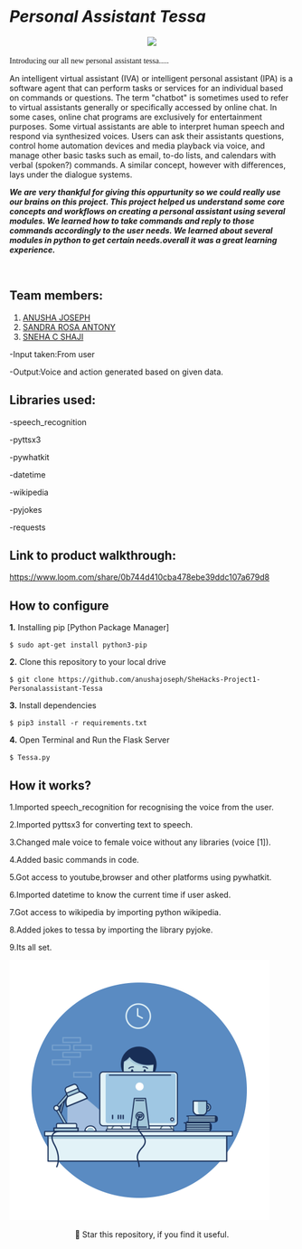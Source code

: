# ***Personal Assistant Tessa***
<p align="center">
 <img width="600px" src="https://user-images.githubusercontent.com/84260242/134184077-fa68311c-65da-4391-b9e1-c642e8439771.png" />
</p>
<span style="font-family: 'Lucida Console';">Introducing our all new personal assistant tessa.....</span>
<p>An intelligent virtual assistant (IVA) or intelligent personal assistant (IPA) is a software agent that can perform tasks or services for an individual based on commands or questions. The term "chatbot" is sometimes used to refer to virtual assistants generally or specifically accessed by online chat. In some cases, online chat programs are exclusively for entertainment purposes. Some virtual assistants are able to interpret human speech and respond via synthesized voices. Users can ask their assistants questions, control home automation devices and media playback via voice, and manage other basic tasks such as email, to-do lists, and calendars with verbal (spoken?) commands. A similar concept, however with differences, lays under the dialogue systems.</p>

 ***We are very thankful for giving this oppurtunity so we could really use our brains on this project. This project helped us understand some core concepts and workflows on creating a personal assistant using several modules. We learned how to take commands and reply to those commands accordingly to the user needs. We learned about several modules in python to get certain needs.overall it was a great learning experience.***
 
<div align="center">
</div>

<br />

## Team members:
1. [ANUSHA JOSEPH](https://github.com/anushajoseph)
2. [SANDRA ROSA ANTONY](https://github.com/Sandra-Rosa)
3. [SNEHA C SHAJI](https://github.com/sneha2180)

-Input taken:From user

-Output:Voice and action generated based on given data.

 ## Libraries used:
 
-speech_recognition

-pyttsx3

-pywhatkit

-datetime

-wikipedia

-pyjokes

-requests
 
 ## Link to product walkthrough:
 
 https://www.loom.com/share/0b744d410cba478ebe39ddc107a679d8
 
 ## How to configure
**1.** Installing pip [Python Package Manager]

```shell
$ sudo apt-get install python3-pip
```

**2.** Clone this repository to your local drive

```shell
$ git clone https://github.com/anushajoseph/SheHacks-Project1-Personalassistant-Tessa
```

**3.** Install dependencies

```shell
$ pip3 install -r requirements.txt
```

**4.** Open Terminal and Run the Flask Server

```shell
$ Tessa.py
```

 ## How it works?
 
 1.Imported speech_recognition for recognising the voice from the user.
 
 2.Imported pyttsx3 for converting text to speech.
 
 3.Changed male voice to female voice without any libraries (voice [1]).
 
 4.Added basic commands in code.
 
 5.Got access to youtube,browser and other platforms using pywhatkit.
 
 6.Imported datetime to know the current time if user asked.
 
 7.Got access to wikipedia by importing python wikipedia.
 
 8.Added jokes to tessa by importing the library pyjoke.
 
 9.Its all set.


 ![gif](ef0936558e58d6bebf73fee2ae895fe3.gif)
 
 
 <p align="center"> 🌟 Star this repository, if you find it useful.</p>

